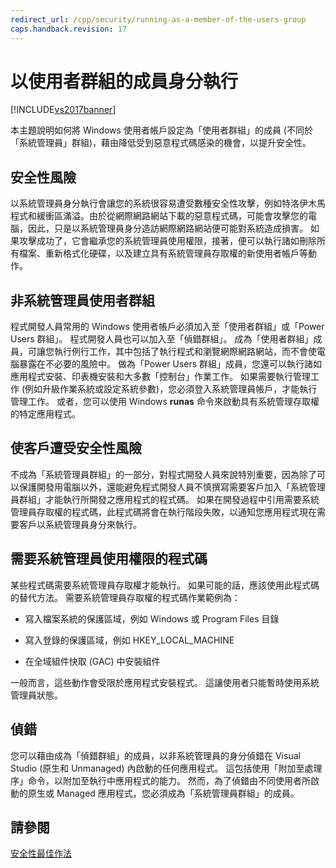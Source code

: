 ```yaml
---
redirect_url: /cpp/security/running-as-a-member-of-the-users-group
caps.handback.revision: 17
---
```

# 以使用者群組的成員身分執行
[!INCLUDE[vs2017banner](../assembler/inline/includes/vs2017banner.md)]

本主題說明如何將 Windows 使用者帳戶設定為「使用者群組」的成員 \(不同於「系統管理員」群組\)，藉由降低受到惡意程式碼感染的機會，以提升安全性。  
  
## 安全性風險  
 以系統管理員身分執行會讓您的系統很容易遭受數種安全性攻擊，例如特洛伊木馬程式和緩衝區滿溢。由於從網際網路網站下載的惡意程式碼，可能會攻擊您的電腦，因此，只是以系統管理員身分造訪網際網路網站便可能對系統造成損害。  如果攻擊成功了，它會繼承您的系統管理員使用權限，接著，便可以執行諸如刪除所有檔案、重新格式化硬碟，以及建立具有系統管理員存取權的新使用者帳戶等動作。  
  
## 非系統管理員使用者群組  
 程式開發人員常用的 Windows 使用者帳戶必須加入至「使用者群組」或「Power Users 群組」。  程式開發人員也可以加入至「偵錯群組」。  成為「使用者群組」成員，可讓您執行例行工作，其中包括了執行程式和瀏覽網際網路網站，而不會使電腦暴露在不必要的風險中。  做為「Power Users 群組」成員，您還可以執行諸如應用程式安裝、印表機安裝和大多數「控制台」作業工作。  如果需要執行管理工作 \(例如升級作業系統或設定系統參數\)，您必須登入系統管理員帳戶，才能執行管理工作。  或者，您可以使用 Windows **runas** 命令來啟動具有系統管理存取權的特定應用程式。  
  
## 使客戶遭受安全性風險  
 不成為「系統管理員群組」的一部分，對程式開發人員來說特別重要，因為除了可以保護開發用電腦以外，還能避免程式開發人員不慎撰寫需要客戶加入「系統管理員群組」才能執行所開發之應用程式的程式碼。  如果在開發過程中引用需要系統管理員存取權的程式碼，此程式碼將會在執行階段失敗，以通知您應用程式現在需要客戶以系統管理員身分來執行。  
  
## 需要系統管理員使用權限的程式碼  
 某些程式碼需要系統管理員存取權才能執行。  如果可能的話，應該使用此程式碼的替代方法。  需要系統管理員存取權的程式碼作業範例為：  
  
-   寫入檔案系統的保護區域，例如 Windows 或 Program Files 目錄  
  
-   寫入登錄的保護區域，例如 HKEY\_LOCAL\_MACHINE  
  
-   在全域組件快取 \(GAC\) 中安裝組件  
  
 一般而言，這些動作會受限於應用程式安裝程式。  這讓使用者只能暫時使用系統管理員狀態。  
  
## 偵錯  
 您可以藉由成為「偵錯群組」的成員，以非系統管理員的身分偵錯在 Visual Studio \(原生和 Unmanaged\) 內啟動的任何應用程式。  這包括使用「附加至處理序」命令，以附加至執行中應用程式的能力。  然而，為了偵錯由不同使用者所啟動的原生或 Managed 應用程式，您必須成為「系統管理員群組」的成員。  
  
## 請參閱  
 [安全性最佳作法](../top/security-best-practices-for-cpp.md)